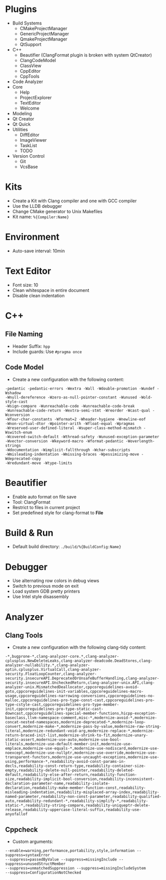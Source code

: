 # Plugins

- Build Systems
  - CMakeProjectManager
  - GenericProjectManager
  - QmakeProjectManager
  - QtSupport
- C++
  - Beautifier (ClangFormat plugin is broken with system QtCreator)
  - ClangCodeModel
  - ClassView
  - CppEditor
  - CppTools
- Code Analyzer
- Core
  - Help
  - ProjectExplorer
  - TextEditor
  - Welcome
- Modeling
- Qt Creator
- Qt Quick
- Utilities
  - DiffEditor
  - ImageViewer
  - TaskList
  - TODO
- Version Control
  - Git
  - VcsBase

# Kits

- Create a Kit with Clang compiler and one with GCC compiler
- Use the LLDB debugger
- Change CMake generator to Unix Makefiles
- Kit name: `%{Compiler:Name}`

# Environment

- Auto-save interval: 10min

# Text Editor

- Font size: 10
- Clean whitespace in entire document
- Disable clean indentation

# C++

## File Naming

- Header Suffix: `hpp`
- Include guards: Use `#pragma once`

## Code Model

- Create a new configuration with the following content:
```
-pedantic -pedantic-errors -Wextra -Wall -Wdouble-promotion -Wundef -Wshadow
-Wnull-dereference -Wzero-as-null-pointer-constant -Wunused -Wold-style-cast
-Wsign-compare -Wunreachable-code -Wunreachable-code-break
-Wunreachable-code-return -Wextra-semi-stmt -Wreorder -Wcast-qual -Wconversion
-Wfour-char-constants -Wformat=2 -Wheader-hygiene -Wnewline-eof
-Wnon-virtual-dtor -Wpointer-arith -Wfloat-equal -Wpragmas
-Wreserved-user-defined-literal -Wsuper-class-method-mismatch -Wswitch-enum
-Wcovered-switch-default -Wthread-safety -Wunused-exception-parameter
-Wvector-conversion -Wkeyword-macro -Wformat-pedantic -Woverlength-strings
-Wdocumentation -Wimplicit-fallthrough -Wchar-subscripts
-Wmisleading-indentation -Wmissing-braces -Wpessimizing-move -Wdeprecated-copy
-Wredundant-move -Wtype-limits
```

# Beautifier

- Enable auto format on file save
- Tool: ClangFormat
- Restrict to files in current project
- Set predefined style for clang-format to **File**

# Build & Run

- Default build directory: `./build/%{BuildConfig:Name}`

# Debugger

- Use alternating row colors in debug views
- Switch to previous mode on exit
- Load system GDB pretty printers
- Use Intel style disassembly

# Analyzer

## Clang Tools

- Create a new configuration with the following clang-tidy content:
```
-*,bugprone-*,clang-analyzer-core.*,clang-analyzer-cplusplus.NewDeleteLeaks,clang-analyzer-deadcode.DeadStores,clang-analyzer-nullability.*,clang-analyzer-optin.cplusplus.VirtualCall,clang-analyzer-security.FloatLoopCounter,clang-analyzer-security.insecureAPI.DeprecatedOrUnsafeBufferHandling,clang-analyzer-security.insecureAPI.UncheckedReturn,clang-analyzer-unix.API,clang-analyzer-unix.MismatchedDeallocator,cppcoreguidelines-avoid-goto,cppcoreguidelines-init-variables,cppcoreguidelines-macro-usage,cppcoreguidelines-narrowing-conversions,cppcoreguidelines-no-malloc,cppcoreguidelines-pro-type-const-cast,cppcoreguidelines-pro-type-cstyle-cast,cppcoreguidelines-pro-type-member-init,cppcoreguidelines-pro-type-static-cast-downcast,cppcoreguidelines-special-member-functions,hicpp-exception-baseclass,llvm-namespace-comment,misc-*,modernize-avoid-*,modernize-concat-nested-namespaces,modernize-deprecated-*,modernize-loop-convert,modernize-make-*,modernize-pass-by-value,modernize-raw-string-literal,modernize-redundant-void-arg,modernize-replace-*,modernize-return-braced-init-list,modernize-shrink-to-fit,modernize-unary-static-assert,modernize-use-auto,modernize-use-bool-literals,modernize-use-default-member-init,modernize-use-emplace,modernize-use-equals-*,modernize-use-nodiscard,modernize-use-noexcept,modernize-use-nullptr,modernize-use-override,modernize-use-transparent-functors,modernize-use-uncaught-exceptions,modernize-use-using,performance-*,readability-avoid-const-params-in-decls,readability-const-return-type,readability-container-size-empty,readability-delete-null-pointer,readability-deleted-default,readability-else-after-return,readability-function-size,readability-implicit-bool-conversion,readability-inconsistent-declaration-parameter-name,readability-isolate-declaration,readability-make-member-function-const,readability-misleading-indentation,readability-misplaced-array-index,readability-named-parameter,readability-non-const-parameter,readability-qualified-auto,readability-redundant-*,readability-simplify-*,readability-static-*,readability-string-compare,readability-uniqueptr-delete-release,readability-uppercase-literal-suffix,readability-use-anyofallof
```

## Cppcheck

- Custom arguments:
```
--enable=warning,performance,portability,style,information --suppress=syntaxError
--suppress=passedByValue --suppress=missingInclude --suppress=unusedStructMember
--suppress=unmatchedSuppression --suppress=missingIncludeSystem
--suppress=ConfigurationNotChecked
```
